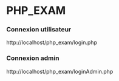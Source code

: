 # PHP_EXAM

### Connexion utilisateur
http://localhost/php_exam/login.php


### Connexion admin
http://localhost/php_exam/loginAdmin.php
